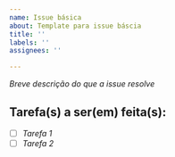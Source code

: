 ```yaml
---
name: Issue básica
about: Template para issue báscia
title: ''
labels: ''
assignees: ''

---
```


_Breve descrição do que a issue resolve_

## Tarefa(s) a ser(em) feita(s):
- [ ] _Tarefa 1_
- [ ] _Tarefa 2_
